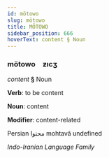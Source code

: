 ```yaml
---
id: mötowo
slug: mötowo
title: MÖTOWO
sidebar_position: 666
hoverText: content § Noun
---
```


### mötowo&emsp;<span kind="abugida">ƶıcʒ</span>

*content* **§** Noun

**Verb**: to be content

**Noun**: content

**Modifier**: content-related

Persian محتوا mohtavâ undefined

*Indo-Iranian Language Family*